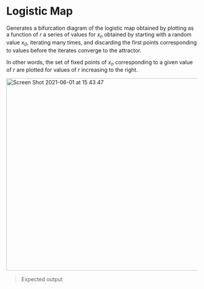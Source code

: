 # Logistic Map

Generates a bifurcation diagram of the logistic map obtained by plotting as a function of <i>r</i> a series of values for <i>x<sub>n</sub></i> obtained by starting with a random value <i>x<sub>0</sub></i>, iterating many times, and discarding the first points corresponding to values before the iterates converge to the attractor.

In other words, the set of fixed points of <i>x<sub>n</sub></i> corresponding to a given value of <i>r</i> are plotted for values of <i>r</i> increasing to the right.

<img width="507" alt="Screen Shot 2021-06-01 at 15 43 47" src="https://user-images.githubusercontent.com/83437383/120394157-44f86080-c2f0-11eb-9987-fe1abf9e6f0f.png">

> Expected output
